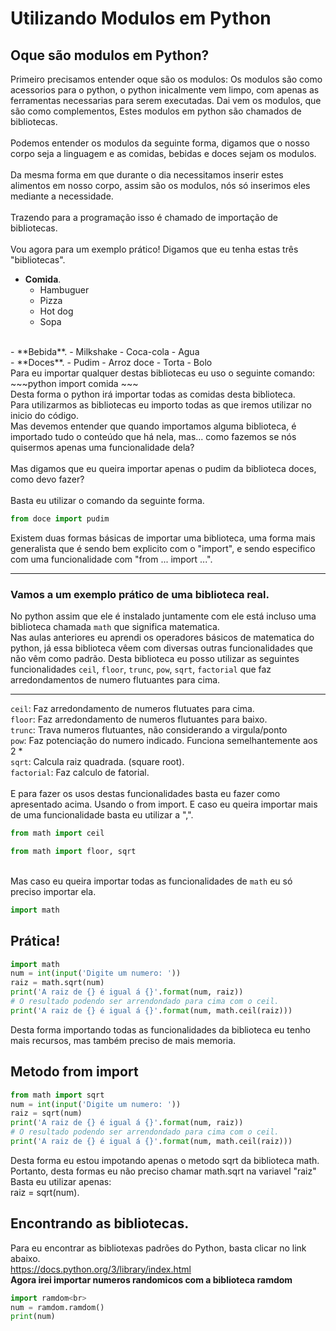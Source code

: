 # Utilizando Modulos em Python

## Oque são modulos em Python?
Primeiro precisamos entender oque são os modulos:
Os modulos são como acessorios para o python, o python inicalmente vem limpo, com apenas as ferramentas necessarias para serem executadas. Dai vem os modulos, que são como complementos, Estes modulos em python são chamados de bibliotecas.
<br>
<br>
Podemos entender os modulos da seguinte forma, digamos que o nosso corpo seja a linguagem e as comidas, bebidas e doces sejam os modulos.
<br>
<br>
Da mesma forma em que durante o dia necessitamos inserir estes alimentos em nosso corpo, assim são os modulos, nós só inserimos eles mediante a necessidade.
<br>
<br>
Trazendo para a programação isso é chamado de importação de bibliotecas.
<br>
<br>
Vou agora para um exemplo prático! Digamos que eu tenha estas três "bibliotecas".
- **Comida**.
	- Hambuguer
  - Pizza
  - Hot dog
  - Sopa
<br>
- **Bebida**.
	- Milkshake
  - Coca-cola
  - Agua
<br>
- **Doces**.
	- Pudim
  - Arroz doce
  - Torta
  - Bolo
<br>
Para eu importar qualquer destas bibliotecas eu uso o seguinte comando:
~~~python
import comida
~~~
  <br>
Desta forma o python irá importar todas as comidas desta biblioteca.
<br>
Para utilizarmos as bibliotecas eu importo todas as que iremos utilizar no inicio do código.
<br>
Mas devemos entender que quando importamos alguma biblioteca, é importado tudo 
o conteúdo que há nela, mas... como fazemos se nós quisermos apenas uma funcionalidade dela?
<br><br>
Mas digamos que eu queira importar apenas o pudim da biblioteca doces, como devo fazer?
<br><br>
Basta eu utilizar o comando da seguinte forma.

~~~python
from doce import pudim
~~~
Existem duas formas básicas de importar uma biblioteca, uma forma mais generalista que é sendo bem explicito com o "import", e sendo especifico com uma funcionalidade com "from ... import ...".
--- ---
### Vamos a um exemplo prático de uma biblioteca real.
No python assim que ele é instalado juntamente com ele está incluso uma biblioteca chamada `math` que significa matematica.
<br>
Nas aulas anteriores eu aprendi os operadores básicos de matematica do python, já essa biblioteca vêem com diversas outras funcionalidades que não vêm como padrão. Desta biblioteca eu posso utilizar as seguintes funcionalidades `ceil`, `floor`, `trunc`, `pow`, `sqrt`, `factorial` que faz arredondamentos de numero flutuantes para cima.
---  ---
`ceil`: Faz arredondamento de numeros flutuates para cima.
<br>
`floor`: Faz arredondamento de numeros flutuantes para baixo.
<br>
`trunc`: Trava numeros flutuantes, não considerando a virgula/ponto
<br>
`pow`: Faz potenciação do numero indicado. Funciona semelhantemente aos 2 *
<br>
`sqrt`: Calcula raiz quadrada. (square root).
<br>
`factorial`: Faz calculo de fatorial.
<br>
<br>
E para fazer os usos destas funcionalidades basta eu fazer como apresentado acima. Usando o from import. E caso eu queira importar mais de uma funcionalidade basta eu utilizar a ",".
~~~python
from math import ceil
~~~
~~~python
from math import floor, sqrt
~~~
<br> Mas caso eu queira importar todas as funcionalidades de `math` eu só preciso importar ela.
~~~python
import math
~~~

## Prática!
~~~python
import math
num = int(input('Digite um numero: '))
raiz = math.sqrt(num)
print('A raiz de {} é igual á {}'.format(num, raiz))
# O resultado podendo ser arrendondado para cima com o ceil.
print('A raiz de {} é igual á {}'.format(num, math.ceil(raiz)))
 ~~~
 
Desta forma importando todas as funcionalidades da biblioteca eu tenho mais recursos, mas também preciso de mais memoria.

## Metodo from import
~~~python
from math import sqrt
num = int(input('Digite um numero: '))
raiz = sqrt(num)
print('A raiz de {} é igual á {}'.format(num, raiz))
# O resultado podendo ser arrendondado para cima com o ceil.
print('A raiz de {} é igual á {}'.format(num, math.ceil(raiz)))
~~~

Desta forma eu estou impotando apenas o metodo sqrt da biblioteca math.<br>
Portanto, desta formas eu não preciso chamar math.sqrt na variavel "raiz" <br>
Basta eu utilizar apenas:<br>
raiz = sqrt(num).

## Encontrando as bibliotecas.
Para eu encontrar as bibliotexas padrões do Python, basta clicar no link abaixo.<br>
https://docs.python.org/3/library/index.html <br>
**Agora irei importar numeros randomicos com a biblioteca ramdom**

~~~python
import ramdom<br>
num = ramdom.ramdom()
print(num)
~~~